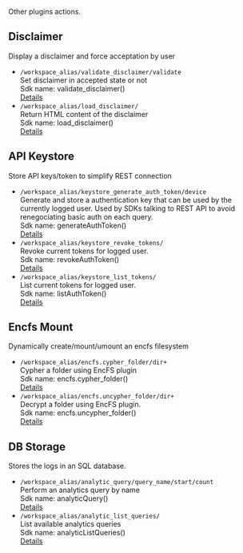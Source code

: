 Other plugins actions.



## Disclaimer  
Display a disclaimer and force acceptation by user


- `/workspace_alias/validate_disclaimer/validate`  
  Set disclaimer in accepted state or not<br>Sdk name: validate_disclaimer()  
  [Details](https://pydio.com/en/docs/references/pydio-api#!/action.disclaimer/validate_disclaimer_post_0)
- `/workspace_alias/load_disclaimer/`  
  Return HTML content of the disclaimer<br>Sdk name: load_disclaimer()  
  [Details](https://pydio.com/en/docs/references/pydio-api#!/action.disclaimer/load_disclaimer_post_1)

## API Keystore  
Store API keys/token to simplify REST connection


- `/workspace_alias/keystore_generate_auth_token/device`  
  Generate and store a authentication key that can be used by the currently logged user. Used by SDKs talking to REST API to avoid renegociating basic auth on each query.<br>Sdk name: generateAuthToken()  
  [Details](https://pydio.com/en/docs/references/pydio-api#!/authfront.keystore/generateAuthToken_post_0)
- `/workspace_alias/keystore_revoke_tokens/`  
  Revoke current tokens for logged user.<br>Sdk name: revokeAuthToken()  
  [Details](https://pydio.com/en/docs/references/pydio-api#!/authfront.keystore/revokeAuthToken_post_1)
- `/workspace_alias/keystore_list_tokens/`  
  List current tokens for logged user.<br>Sdk name: listAuthToken()  
  [Details](https://pydio.com/en/docs/references/pydio-api#!/authfront.keystore/listAuthToken_post_2)

## Encfs Mount  
Dynamically create/mount/umount an encfs filesystem


- `/workspace_alias/encfs.cypher_folder/dir+`  
  Cypher a folder using EncFS plugin<br>Sdk name: encfs.cypher_folder()  
  [Details](https://pydio.com/en/docs/references/pydio-api#!/cypher.encfs/encfs.cypher_folder_post_0)
- `/workspace_alias/encfs.uncypher_folder/dir+`  
  Decrypt a folder using EncFS plugin.<br>Sdk name: encfs.uncypher_folder()  
  [Details](https://pydio.com/en/docs/references/pydio-api#!/cypher.encfs/encfs.uncypher_folder_post_1)

## DB Storage  
Stores the logs in an SQL database.


- `/workspace_alias/analytic_query/query_name/start/count`  
  Perform an analytics query by name<br>Sdk name: analyticQuery()  
  [Details](https://pydio.com/en/docs/references/pydio-api#!/log.sql/analyticQuery_post_0)
- `/workspace_alias/analytic_list_queries/`  
  List available analytics queries<br>Sdk name: analyticListQueries()  
  [Details](https://pydio.com/en/docs/references/pydio-api#!/log.sql/analyticListQueries_post_1)